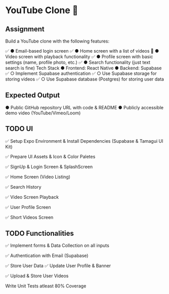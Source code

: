 # YouTube Clone 👋

## Assignment

Build a YouTube clone with the following features:

✅ ● Email-based login screen
✅ ● Home screen with a list of videos
🔴 ● Video screen with playback functionality
✅ ● Profile screen with basic settings (name, profile photo, etc.)
✅ ● Search functionality (just text search is fine)
Tech Stack
● Frontend: React Native
● Backend: Supabase
✅ ○ Implement Supabase authentication
✅ ○ Use Supabase storage for storing videos
✅ ○ Use Supabase database (Postgres) for storing user data

## Expected Output
● Public GitHub repository URL with code & README
● Publicly accessible demo video (YouTube/Vimeo/Loom)


## TODO UI

✅ Setup Expo Environment & Install Dependencies (Supabase & Tamagui UI Kit)

✅ Prepare UI Assets & Icon & Color Paletes 

✅ SignUp & Login Screen & SplashScreen

✅ Home Screen (Video Listing)

✅ Search History

✅ Video Screen Playback

✅ User Profile Screen

✅ Short Videos Screen

## TODO Functionalities 

✅ Implement forms & Data Collection on all inputs 

✅ Authentication with Email (Supabase)

✅ Store User Data
✅ Update User Profile & Banner

✅ Upload & Store User Videos

Write Unit Tests atleast 80% Coverage



